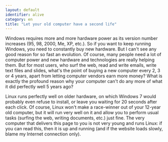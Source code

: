 ```yaml
---
layout: default
identifier: alive
category: en
title: "Let your old computer have a second life"
---
```


Windows requires more and more hardware power as its version number 
increases (95, 98, 2000, Me, XP, etc.). So if you want to keep running 
Windows, you need to constantly buy new hardware. But I can't see any 
good reason for so fast an evolution. Of course, many people need a lot 
of computer power and new hardware and technologies are really helping 
them. But for most users, who surf the web, read and write emails, write 
text files and slides, what's the point of buying a new computer every 
2, 3 or 4 years, apart from letting computer vendors earn more 
money? What is exactly the profound reason why your computer can't 
do any more of what it did perfectly well 5 years ago?

Linux runs perfectly well on older hardware, on which Windows 7 
would probably even refuse to install, or leave you waiting for 20 seconds 
after each click. Of course, Linux won't make a race-winner out of 
your 12-year old computer, but it will run very well on it and allow you 
to perform usual tasks (surfing the web, writing documents, etc.) just 
fine. The very computer that delivers this page to you is not very 
young and runs Linux: if you can read this, then it is up and 
running (and if the website loads slowly, blame my Internet 
connection only).





